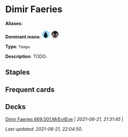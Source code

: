 # Dimir Faeries

**Aliases**: 

**Dominant mana**: <img src="../resources/images/mana/U.png" width="25"/> <img src="../resources/images/mana/B.png" width="25"/>

**Type**: `Tempo`

**Description**: TODO.

## **Staples**



## **Frequent cards**



## **Decks**

[Dimir Faeries 669.001.MrEvilEye](https://deckstats.net/decks/72056/2119217-dimir-faeries-669-001) | *2021-06-21, 21:31:45* |   


*Last updated: 2021-06-21, 22:04:50.*
